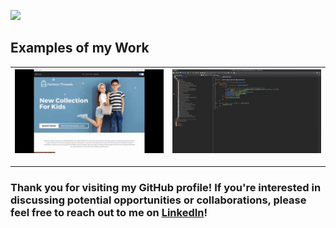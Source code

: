 ![](https://github.com/bryan-melo/bryan-melo/blob/main/banner.png)

## Examples of my Work
| ![Fashion Threads](https://github.com/bryan-melo/bryan-melo/blob/main/fashionthreads.gif) | ![Write It](https://github.com/bryan-melo/bryan-melo/blob/main/Write-It.gif) |
|:---:|---:|

<hr>

### Thank you for visiting my GitHub profile! If you're interested in discussing potential opportunities or collaborations, please feel free to reach out to me on <a href="https://www.linkedin.com/in/bryan-melo/">LinkedIn</a>!

